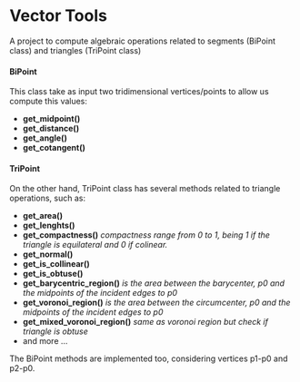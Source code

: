 # Vector Tools

A project to compute algebraic operations related to segments (BiPoint class) and triangles (TriPoint class)

#### BiPoint

This class take as input two tridimensional vertices/points to allow us compute this values:

* **get_midpoint()**
* **get_distance()**
* **get_angle()**
* **get_cotangent()**

#### TriPoint

On the other hand, TriPoint class has several methods related to triangle operations, such as:

* **get_area()**
* **get_lenghts()**
* **get_compactness()** *compactness range from 0 to 1, being 1 if the triangle is equilateral and 0 if colinear.*
* **get_normal()**
* **get_is_collinear()** 
* **get_is_obtuse()**
* **get_barycentric_region()** *is the area between the barycenter, p0 and the midpoints of the incident edges to p0*
* **get_voronoi_region()** *is the area between the circumcenter, p0 and the midpoints of the incident edges to p0*
* **get_mixed_voronoi_region()** *same as voronoi region but check if triangle is obtuse*
* and more ...
  
The BiPoint methods are implemented too, considering vertices p1-p0 and p2-p0.